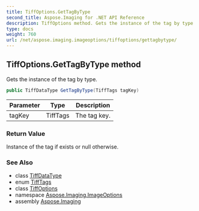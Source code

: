 ```yaml
---
title: TiffOptions.GetTagByType
second_title: Aspose.Imaging for .NET API Reference
description: TiffOptions method. Gets the instance of the tag by type
type: docs
weight: 760
url: /net/aspose.imaging.imageoptions/tiffoptions/gettagbytype/
---
```

## TiffOptions.GetTagByType method

Gets the instance of the tag by type.

```csharp
public TiffDataType GetTagByType(TiffTags tagKey)
```

| Parameter | Type | Description |
| --- | --- | --- |
| tagKey | TiffTags | The tag key. |

### Return Value

Instance of the tag if exists or null otherwise.

### See Also

* class [TiffDataType](../../../aspose.imaging.fileformats.tiff/tiffdatatype/)
* enum [TiffTags](../../../aspose.imaging.fileformats.tiff.enums/tifftags/)
* class [TiffOptions](../)
* namespace [Aspose.Imaging.ImageOptions](../../tiffoptions/)
* assembly [Aspose.Imaging](../../../)



